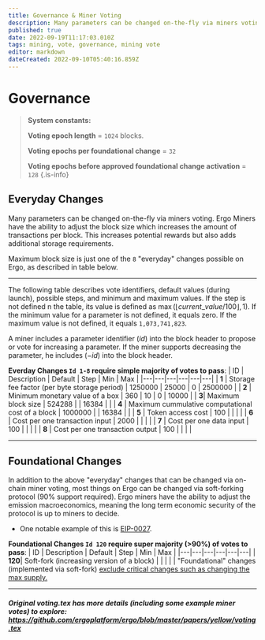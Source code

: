 ```yaml
---
title: Governance & Miner Voting
description: Many parameters can be changed on-the-fly via miners voting
published: true
date: 2022-09-19T11:17:03.010Z
tags: mining, vote, governance, mining vote
editor: markdown
dateCreated: 2022-09-10T05:40:16.859Z
---
```


# Governance 

> **System constants:**
>
> **Voting epoch length** = `1024` blocks.
> 
> **Voting epochs per foundational change** = `32`
>
> **Voting epochs before approved foundational change activation** = `128`
{.is-info}



## Everyday Changes 

Many parameters can be changed on-the-fly via miners voting. Ergo Miners have the ability to adjust the block size which increases the amount of transactions per block. This increases potential rewards but also adds additional storage requirements. 

Maximum block size is just one of the `8` "everyday" changes possible on Ergo, as described in table below.
_________
The following table describes vote identifiers, default values (during launch), possible steps, and minimum and maximum values. If the step is not defined n the table, its value is defined as $\max(\lfloor current\_value / 100 \rfloor, 1)$. If the minimum value for a parameter is not defined, it equals zero. If the maximum value is not defined, it equals `1,073,741,823`.

A miner includes a parameter identifier ($id$) into the block header to propose or vote for increasing a parameter. If the miner supports decreasing the parameter, he includes ($-id$) into the block header.

**Everday Changes `Id 1-8` require simple majority of votes to pass**:
| ID | Description | Default | Step | Min | Max |
|---|---|---|---|---|---|
| **1** | Storage fee factor (per byte storage period) | 1250000 | 25000 | 0 | 2500000 |
| **2** | Minimum monetary value of a box | 360 | 10 | 0 | 10000 |
| **3**| Maximum block size | 524288 |  | 16384 |  |
| **4** | Maximum cummulative computational cost of a block | 1000000 |  | 16384 |  |
| **5** | Token access cost | 100 |  |  |  |
| **6** | Cost per one transaction input | 2000 |  |  |  |
| **7** | Cost per one data input | 100 |  |  |  |
| **8** | Cost per one transaction output | 100 |  |  |  |

______
## Foundational Changes 
In addition to the above "everyday" changes that can be changed via on-chain miner voting, most things on Ergo can be changed via soft-forking protocol (90% support required). Ergo miners have the ability to adjust the emission macroeconomics, meaning the long term economic security of the protocol is up to miners to decide. 

- One notable example of this is [EIP-0027](https://github.com/ergoplatform/eips/blob/master/eip-0027.md). 



**Foundational Changes `Id 120`  require super majority (>90%) of votes to pass**:
| ID | Description | Default | Step | Min | Max |
|---|---|---|---|---|---|
| **120**| Soft-fork (increasing version of a block) |  |  |  |  |
"Foundational" changes (implemented via soft-fork) <u> exclude critical changes such as changing the max supply.</u>
________




##### Original voting.tex has more details (including some example miner votes) to explore: https://github.com/ergoplatform/ergo/blob/master/papers/yellow/voting.tex

